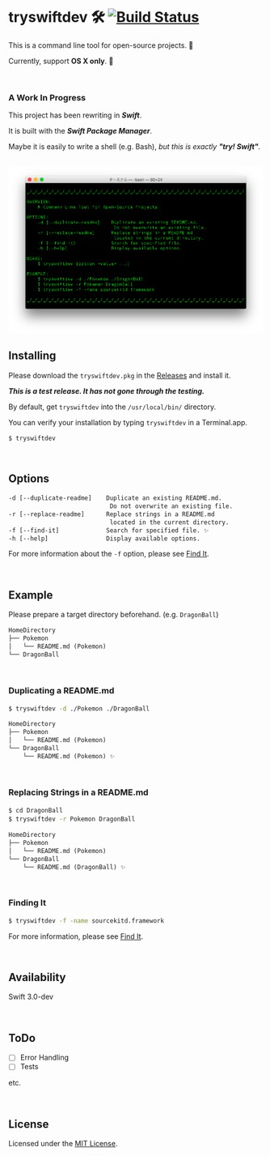 # tryswiftdev 🛠 [![Build Status](https://travis-ci.org/tryswift/tryswiftdev.svg?branch=master)](https://travis-ci.org/tryswift/tryswiftdev)

This is a command line tool for open-source projects. 💁

Currently, support **OS X only**. 🙏

<br />

### A Work In Progress

This project has been rewriting in _**Swift**_.

It is built with the _**Swift Package Manager**_.

Maybe it is easily to write a shell (e.g. Bash), _but this is exactly **"try! Swift"**._

<br />

<img src="./Documentation/Images/tryswiftdev.png">

<br />

## Installing

Please download the `tryswiftdev.pkg` in the [Releases](https://github.com/tryswift/tryswiftdev/releases) and install it.

_**This is a test release. It has not gone through the testing.**_

By default, get `tryswiftdev` into the `/usr/local/bin/` directory.

You can verify your installation by typing `tryswiftdev` in a Terminal.app.

```
$ tryswiftdev
```

<br />

## Options

```
-d [--duplicate-readme]    Duplicate an existing README.md.
                            Do not overwrite an existing file.
-r [--replace-readme]      Replace strings in a README.md
                            located in the current directory.
-f [--find-it]             Search for specified file. ✨
-h [--help]                Display available options.
```

For more information about the `-f` option, please see [Find It](./Documentation/FindIt.md).

<br />

## Example

Please prepare a target directory beforehand. (e.g. `DragonBall`)

```
HomeDirectory
├── Pokemon
│   └── README.md (Pokemon)
└── DragonBall
```

<br />

### Duplicating a README.md

```bash
$ tryswiftdev -d ./Pokemon ./DragonBall
```

```
HomeDirectory
├── Pokemon
│   └── README.md (Pokemon)
└── DragonBall
    └── README.md (Pokemon) ✨
```

<br />

### Replacing Strings in a README.md

```bash
$ cd DragonBall
$ tryswiftdev -r Pokemon DragonBall
```

```
HomeDirectory
├── Pokemon
│   └── README.md (Pokemon)
└── DragonBall
    └── README.md (DragonBall) ✨
```

<br />

### Finding It

```bash
$ tryswiftdev -f -name sourcekitd.framework
```

For more information, please see [Find It](./Documentation/FindIt.md).

<br />

## Availability

Swift 3.0-dev

<br />

## ToDo

- [ ] Error Handling
- [ ] Tests

etc.

<br />

## License

Licensed under the [MIT License](LICENSE).
